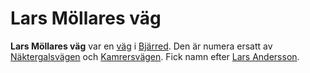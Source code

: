 # Lars Möllares väg

**Lars Möllares väg** var en [väg](väg) i [Bjärred](bjärred). Den är numera ersatt av [Näktergalsvägen](näktergalsvägen) och [Kamrersvägen](kamrersvägen). Fick namn efter [Lars Andersson](lars%20andersson).
